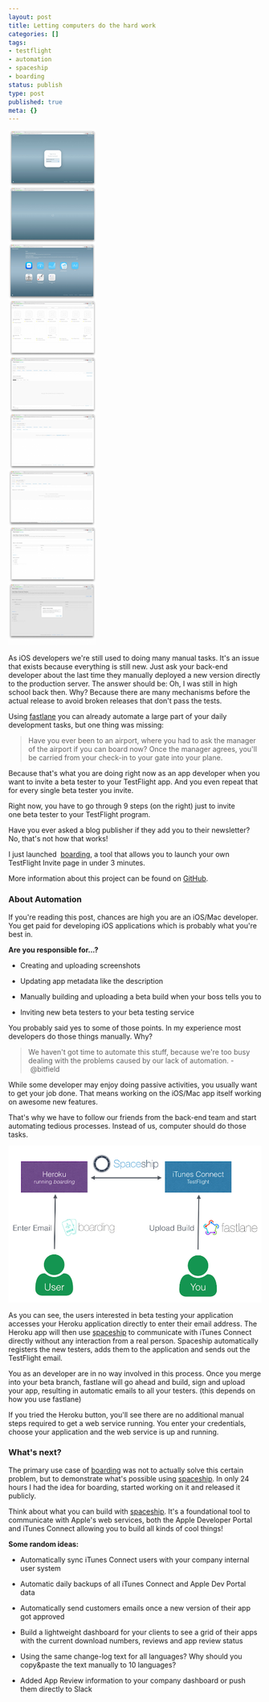 ```yaml
---
layout: post
title: Letting computers do the hard work
categories: []
tags:
- testflight
- automation
- spaceship
- boarding
status: publish
type: post
published: true
meta: {}
---
```


![](/squarespace_images/static_545299aae4b0e9514fe30c95_54529a29e4b025a90f45cc50_55ab8f76e4b066c866a4ce12_1437306746701__img.jpg_)
  


As iOS developers we're still used to doing many manual tasks. It's an issue that exists because everything is still new. Just ask your back-end developer about the last time they manually deployed a new version directly to the production server. The answer should be: 
Oh, I was still in high school back then. Why? Because there are many mechanisms before the actual release to avoid broken releases that don't pass the tests.

Using 
[fastlane](https://fastlane.tools) you can already automate a large part of your daily development tasks, but one thing was missing:

>Have you ever been to an airport, where you had to ask the manager of the airport if you can board now? Once the manager agrees, you'll be carried from your check-in to your gate into your plane.


Because that's what you are doing right now as an app developer when you want to invite a beta tester to your TestFlight app. And you even repeat that for every single beta tester you invite.

Right now, you have to go through 9 steps (on the right) just to invite 
one beta tester to your TestFlight program.

Have you ever asked a blog publisher if they add you to their newsletter? No, that's not how that works!

I just launched 
[boarding](https://github.com/fastlane/boarding), a tool that allows you to launch your own 
TestFlight Invite page in under 3 minutes.

More information about this project can be found on 
[GitHub](https://github.com/fastlane/boarding).

### About Automation


If you're reading this post, chances are high you are an iOS/Mac developer. You get paid for developing iOS applications which is probably what you're best in.

**Are you responsible for...?**

* Creating and uploading screenshots


* Updating app metadata like the description


* Manually building and uploading a beta build when your boss tells you to


* Inviting new beta testers to your beta testing service

You probably said 
yes to some of those points. In my experience most developers do those things manually. Why?

>We haven't got time to automate this stuff, because we're too busy dealing with the problems caused by our lack of automation. - @bitfield


While some developer may enjoy doing passive activities, you usually want to get your job done. That means working on the iOS/Mac app itself working on awesome new features.

That's why we have to follow our friends from the back-end team and start automating tedious processes. Instead of us, computer should do those tasks.
  
      
![](/squarespace_images/static_545299aae4b0e9514fe30c95_54529a29e4b025a90f45cc50_55afa160e4b073a2ed2814be_1437573474156__img.png_)
  


As you can see, the users interested in beta testing your application accesses your Heroku application directly to enter their email address. The Heroku app will then use 
[spaceship](https://spaceship.airforce) to communicate with iTunes Connect directly without any interaction from a real person. Spaceship automatically registers the new testers, adds them to the application and sends out the TestFlight email. 

You as an developer are in 
no way involved in this process. Once you merge into your 
beta branch, fastlane will go ahead and build, sign and upload your app, resulting in automatic emails to all your testers. (this depends on how you use fastlane)

If you tried the Heroku button, you'll see there are no additional manual steps required to get a web service running. You enter your credentials, choose your application and the web service is up and running. 

### What's next?


The primary use case of 
[boarding](https://github.com/fastlane/boarding) was not to actually solve this certain problem, but to demonstrate what's possible using 
[spaceship](https://spaceship.airforce). In only 24 hours I had the idea for 
boarding, started working on it and released it publicly.

Think about what you can build with 
[spaceship](https://spaceship.airforce). It's a foundational tool to communicate with Apple's web services, both the Apple Developer Portal and iTunes Connect allowing you to build all kinds of cool things!

**Some random ideas:**

* Automatically sync iTunes Connect users with your company internal user system


* Automatic daily backups of all iTunes Connect and Apple Dev Portal data


* Automatically send customers emails once a new version of their app got approved


* Build a lightweight dashboard for your clients to see a grid of their apps with the current download numbers, reviews and app review status


* Using the same change-log text for all languages? Why should you copy&paste the text manually to 10 languages?


* Added App Review information to your company dashboard or push them directly to Slack
